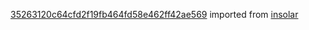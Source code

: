 [35263120c64cfd2f19fb464fd58e462ff42ae569](https://github.com/insolar/insolar/commit/35263120c64cfd2f19fb464fd58e462ff42ae569) imported from [insolar](https://github.com/insolar/insolar)
